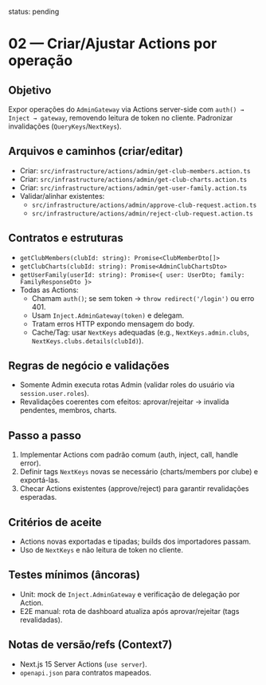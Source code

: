 status: pending

# 02 — Criar/Ajustar Actions por operação

## Objetivo

Expor operações do `AdminGateway` via Actions server-side com `auth() → Inject → gateway`, removendo leitura de token no cliente. Padronizar invalidações (`QueryKeys`/`NextKeys`).

## Arquivos e caminhos (criar/editar)

- Criar: `src/infrastructure/actions/admin/get-club-members.action.ts`
- Criar: `src/infrastructure/actions/admin/get-club-charts.action.ts`
- Criar: `src/infrastructure/actions/admin/get-user-family.action.ts`
- Validar/alinhar existentes:
  - `src/infrastructure/actions/admin/approve-club-request.action.ts`
  - `src/infrastructure/actions/admin/reject-club-request.action.ts`

## Contratos e estruturas

- `getClubMembers(clubId: string): Promise<ClubMemberDto[]>`
- `getClubCharts(clubId: string): Promise<AdminClubChartsDto>`
- `getUserFamily(userId: string): Promise<{ user: UserDto; family: FamilyResponseDto }>`
- Todas as Actions:
  - Chamam `auth()`; se sem token → `throw redirect('/login')` ou erro 401.
  - Usam `Inject.AdminGateway(token)` e delegam.
  - Tratam erros HTTP expondo mensagem do body.
  - Cache/Tag: usar `NextKeys` adequadas (e.g., `NextKeys.admin.clubs`, `NextKeys.clubs.details(clubId)`).

## Regras de negócio e validações

- Somente Admin executa rotas Admin (validar roles do usuário via `session.user.roles`).
- Revalidações coerentes com efeitos: aprovar/rejeitar → invalida pendentes, membros, charts.

## Passo a passo

1. Implementar Actions com padrão comum (auth, inject, call, handle error).
2. Definir tags `NextKeys` novas se necessário (charts/members por clube) e exportá-las.
3. Checar Actions existentes (approve/reject) para garantir revalidações esperadas.

## Critérios de aceite

- Actions novas exportadas e tipadas; builds dos importadores passam.
- Uso de `NextKeys` e não leitura de token no cliente.

## Testes mínimos (âncoras)

- Unit: mock de `Inject.AdminGateway` e verificação de delegação por Action.
- E2E manual: rota de dashboard atualiza após aprovar/rejeitar (tags revalidadas).

## Notas de versão/refs (Context7)

- Next.js 15 Server Actions (`use server`).
- `openapi.json` para contratos mapeados.
